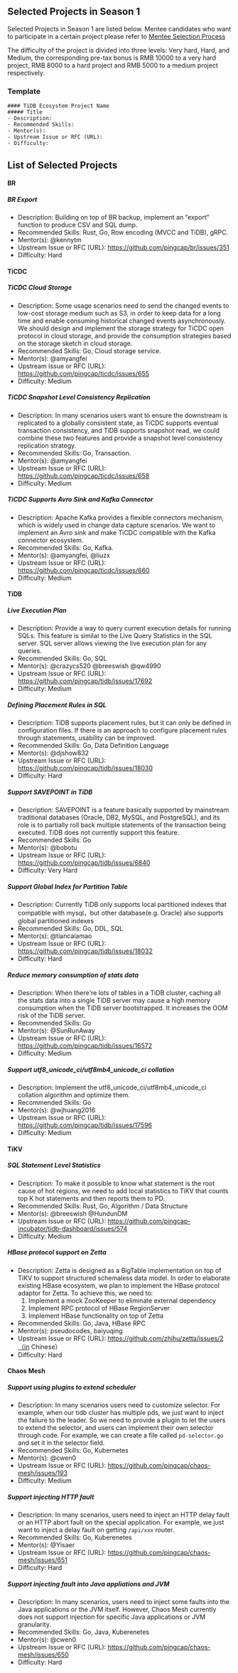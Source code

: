 ## Selected Projects in Season 1

Selected Projects in Season 1 are listed below. Mentee candidates who want to participate in a certain project please refer to [Mentee Selection Process](README.md#mentees)

The difficulty of the project is divided into three levels: Very hard, Hard, and Medium, the corresponding pre-tax bonus is RMB 10000 to a very hard project, RMB 8000 to a hard project and RMB 5000 to a medium project respectively. 

### Template

```
#### TiDB Ecosystem Project Name
##### Title
- Description:
- Recommended Skills:
- Mentor(s):
- Upstream Issue or RFC (URL):
- Difficulty:
```

## List of Selected Projects

#### BR

##### BR Export

- Description: Building on top of BR backup, implement an “export” function to produce CSV and SQL dump.
- Recommended Skills: Rust, Go, Row encoding (MVCC and TiDB), gRPC.
- Mentor(s): @kennytm
- Upstream Issue or RFC (URL): https://github.com/pingcap/br/issues/351
- Difficulty: Hard

#### TiCDC

##### TiCDC Cloud Storage

* Description: Some usage scenarios need to send the changed events to low-cost storage medium such as S3, in order to keep data for a long time and enable consuming historical changed events asynchronously. We should design and implement the storage strategy for TiCDC open protocol in cloud storage, and provide the consumption strategies based on the storage sketch in cloud storage.
* Recommended Skills: Go, Cloud storage service.
* Mentor(s): @amyangfei
* Upstream Issue or RFC (URL): https://github.com/pingcap/ticdc/issues/655
* Difficulty: Medium

##### TiCDC Snapshot Level Consistency Replication

* Description: In many scenarios users want to ensure the downstream is replicated to a globally consistent state, as TiCDC supports eventual transaction consistency, and TiDB supports snapshot read, we could combine these two features and provide a snapshot level consistency replication strategy.
* Recommended Skills: Go, Transaction.
* Mentor(s): @amyangfei
* Upstream Issue or RFC (URL): https://github.com/pingcap/ticdc/issues/658
* Difficulty: Medium


##### TiCDC Supports Avro Sink and Kafka Connector

* Description: Apache Kafka provides a flexible connectors mechanism, which is widely used in change data capture scenarios. We want to implement an Avro sink and make TiCDC compatible with the Kafka connector ecosystem.
* Recommended Skills: Go, Kafka.
* Mentor(s): @amyangfei, @liuzx
* Upstream Issue or RFC (URL): https://github.com/pingcap/ticdc/issues/660
* Difficulty: Medium

#### TiDB

##### Live Execution Plan

* Description: Provide a way to query current execution details for running SQLs. This feature is similar to the Live Query Statistics in the SQL server. SQL server allows viewing the live execution plan for any queries.
* Recommended Skills: Go, SQL
* Mentor(s): @crazycs520 @breeswish @qw4990
* Upstream Issue or RFC (URL): https://github.com/pingcap/tidb/issues/17692
* Difficulty: Medium

##### Defining Placement Rules in SQL

* Description: TiDB supports placement rules, but it can only be defined in configuration files. If there is an approach to configure placement rules through statements, usability can be improved. 
* Recommended Skills: Go, Data Definition Language
* Mentor(s): @djshow832
* Upstream Issue or RFC (URL): https://github.com/pingcap/tidb/issues/18030
* Difficulty: Hard

##### Support SAVEPOINT in TiDB

* Description: SAVEPOINT is a feature basically supported by mainstream traditional databases (Oracle, DB2, MySQL, and PostgreSQL), and its role is to partially roll back multiple statements of the transaction being executed. TiDB does not currently support this feature.
* Recommended Skills: Go
* Mentor(s): @bobotu
* Upstream Issue or RFC (URL): https://github.com/pingcap/tidb/issues/6840
* Difficulty: Very Hard

##### Support Global Index for Partition Table

* Description: Currently TiDB only supports local partitioned indexes that compatible with mysql，but other database(e.g. Oracle) also supports global partitioned indexes
* Recommended Skills: Go, DDL, SQL
* Mentor(s): @tiancaiamao
* Upstream Issue or RFC (URL): https://github.com/pingcap/tidb/issues/18032
* Difficulty: Hard

##### Reduce memory consumption of stats data

* Description: When there're lots of tables in a TiDB cluster, caching all the stats data into a single TiDB server may cause a high memory consumption when the TiDB server bootstrapped. It increases the OOM risk of the TiDB server.
* Recommended Skills: Go
* Mentor(s): @SunRunAway
* Upstream Issue or RFC (URL): https://github.com/pingcap/tidb/issues/16572
* Difficulty: Medium
 
##### Support utf8_unicode_ci/utf8mb4_unicode_ci collation

* Description: Implement the utf8_unicode_ci/utf8mb4_unicode_ci collation algorithm and optimize them.
* Recommended Skills: Go
* Mentor(s): @wjhuang2016
* Upstream Issue or RFC (URL): https://github.com/pingcap/tidb/issues/17596
* Difficulty: Medium

#### TiKV

##### SQL Statement Level Statistics

* Description: To make it possible to know what statement is the root cause of hot regions, we need to add local statistics to TiKV that counts top K hot statements and then reports them to PD.
* Recommended Skills: Rust, Go,  Algorithm / Data Structure
* Mentor(s): @breeswish @HundunDM
* Upstream Issue or RFC (URL): https://github.com/pingcap-incubator/tidb-dashboard/issues/574
* Difficulty: Medium

##### HBase protocol support on Zetta

* Description: Zetta is designed as a BigTable implementation on top of TiKV to support structured schemaless data model. In order to elaborate existing HBase ecosystem, we plan to implement the HBase protocol adaptor for Zetta. To achieve this, we need to:
	1. Implement a mock ZooKeeper to eliminate external dependency
	2. Implement RPC protocol of HBase RegionServer
	3. Implement HBase functionality on top of Zetta
* Recommended Skills: Go, Java, HBase RPC
* Mentor(s): pseudocodes, baiyuqing
* Upstream Issue or RFC (URL): https://github.com/zhihu/zetta/issues/2（in Chinese）
* Difficulty: Hard 

#### Chaos Mesh 

##### Support using plugins to extend scheduler  

* Description: In many scenarios users need to customize selector. For example, when our tidb cluster has multiple pds, we just want to inject the failure to the leader. So we need to provide a plugin to let the users to extend the selector, and users can implement their own selector through code. For example, we can create a file called `pd-selector.go` and set it in the selector field.  
* Recommended Skills: Go, Kubernetes
* Mentor(s): @cwen0
* Upstream Issue or RFC (URL): https://github.com/pingcap/chaos-mesh/issues/193
* Difficulty: Medium 



##### Support injecting HTTP fault

* Description: In many scenarios, users need to inject an HTTP delay fault or an HTTP abort fault on the special application. For example, we just want to inject a delay fault on getting `/api/xxx` router.
* Recommended Skills: Go, Kuberenetes 
* Mentor(s): @Yisaer
* Upstream Issue or RFC (URL): https://github.com/pingcap/chaos-mesh/issues/651
* Difficulty: Hard  


##### Support injecting fault into Java appliations and JVM 

* Description: In many scenarios, users need to inject some faults into the Java applications or the JVM itself. However, Chaos Mesh currently does not support injection for specific Java applications or JVM granularity.
* Recommended Skills: Go, Java, Kuberenetes 
* Mentor(s): @cwen0
* Upstream Issue or RFC (URL): https://github.com/pingcap/chaos-mesh/issues/650
* Difficulty: Hard  
